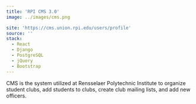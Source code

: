 ```yaml
---
title: 'RPI CMS 3.0'
image: ../images/cms.png

site: 'https://cms.union.rpi.edu/users/profile'
source: ''
stack:
  - React
  - Django
  - PostgreSQL
  - jQuery
  - Bootstrap
---
```


CMS is the system utilized at Rensselaer Polytechnic Institute to organize student clubs, add students to clubs, create club mailing lists, and add new officers.
